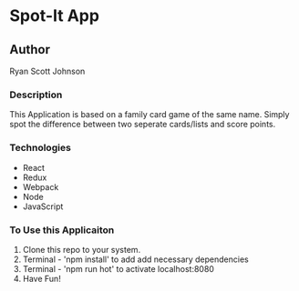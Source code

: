 # Spot-It App

## Author
Ryan Scott Johnson

### Description
This Application is based on a family card game of the same name. Simply spot the difference between two seperate cards/lists and score points.

### Technologies
* React
* Redux
* Webpack
* Node
* JavaScript

### To Use this Applicaiton

1. Clone this repo to your system.
2. Terminal - 'npm install' to add add necessary dependencies
3. Terminal - 'npm run hot' to activate localhost:8080
4. Have Fun!